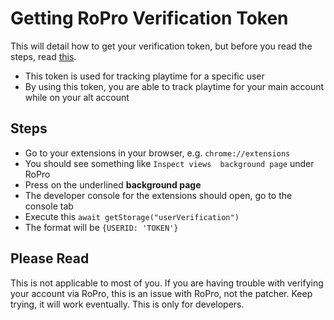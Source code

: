 # Getting RoPro Verification Token

This will detail how to get your verification token, but before you read the steps, read [this](#please-read).

- This token is used for tracking playtime for a specific user
- By using this token, you are able to track playtime for your main account while on your alt account

## Steps

- Go to your extensions in your browser, e.g. `chrome://extensions`
- You should see something like `Inspect views  background page` under RoPro
- Press on the underlined __background page__
- The developer console for the extensions should open, go to the console tab
- Execute this `await getStorage("userVerification")`
- The format will be `{USERID: 'TOKEN'}`

## Please Read

This is not applicable to most of you. If you are having trouble with verifying your account via RoPro, this is an issue with RoPro, not the patcher. Keep trying, it will work eventually. This is only for developers.